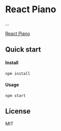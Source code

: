 # React Piano

...

[React Piano](http://repo.afracode.com/piano/)

## Quick start

#### Install

`npm install`

#### Usage

`npm start`

## License

MIT
